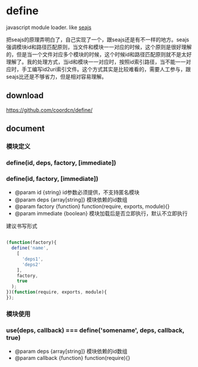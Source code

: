 # define

javascript module loader. like [seajs](http://seajs.org/)

把seajs的原理弄明白了，自己实现了一个，跟seajs还是有不一样的地方。seajs强调模块id和路径匹配原则，当文件和模块一一对应的时候，这个原则是很好理解的，但是当一个文件对应多个模块的时候，这个时候id和路径匹配原则就不是太好理解了。我的处理方式，当id和模块一一对应时，按照id索引路径，当不能一一对应时，手工编写id2uri索引文件。这个方式其实是比较难看的，需要人工参与，跟seajs比还是不够省力，但是相对容易理解。

## download
https://github.com/coordcn/define/

## document

### 模块定义
### define(id, deps, factory, [immediate]) 
### define(id, factory, [immediate])
* @param id {string} id参数必须提供，不支持匿名模块
* @param deps {array[string]} 模块依赖的id数组
* @param factory {function} function(require, exports, module){}
* @param immediate {boolean} 模块加载后是否立即执行，默认不立即执行

建议书写形式

```js

(function(factory){
  define('name',
    [
      'deps1',
      'deps2'
    ],
    factory,
    true
  );
})(function(require, exports, module){
});

```

### 模块使用
### use(deps, callback) === define('somename', deps, callback, true)
* @param deps {array[string]} 模块依赖的id数组
* @param callback {function} function(require){}
